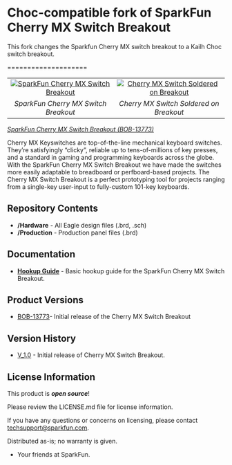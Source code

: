 Choc-compatible fork of SparkFun Cherry MX Switch Breakout
====================

This fork changes the Sparkfun Cherry MX switch breakout to a Kailh Choc switch breakout.

====================
<table class="table table-hover table-striped table-bordered">
  <tr align="center">
   <td><a href="https://www.sparkfun.com/products/13773"><img src="https://cdn.sparkfun.com//assets/parts/1/1/3/2/5/13773-01.jpg" alt="SparkFun Cherry MX Switch Breakout"></a></td>
   <td><a href="https://www.sparkfun.com/products/13773"><img src="https://cdn.sparkfun.com//assets/parts/1/1/3/2/5/13834-05a.jpg" alt="Cherry MX Switch Soldered on Breakout"></a></td>
  </tr>
  <tr align="center">
    <td><i>SparkFun Cherry MX Switch Breakout </i></td>
    <td><i>Cherry MX Switch Soldered on Breakout</i></td>
  </tr>
</table>

[*SparkFun Cherry MX Switch Breakout (BOB-13773)*](https://www.sparkfun.com/products/13773)

Cherry MX Keyswitches are top-of-the-line mechanical keyboard switches. They’re satisfyingly “clicky”, reliable up to tens-of-millions of key presses, and a standard in gaming and programming keyboards across the globe. With the SparkFun Cherry MX Switch Breakout we have made the switches more easily adaptable to breadboard or perfboard-based projects. The Cherry MX Switch Breakout is a perfect prototyping tool for projects ranging from a single-key user-input to fully-custom 101-key keyboards.

Repository Contents
-------------------

* **/Hardware** - All Eagle design files (.brd, .sch)
* **/Production** - Production panel files (.brd)

Documentation
--------------
* **[Hookup Guide](https://learn.sparkfun.com/tutorials/cherry-mx-switch-breakout-hookup-guide)** - Basic hookup guide for the SparkFun Cherry MX Switch Breakout.

Product Versions
----------------
* [BOB-13773](https://www.sparkfun.com/products/13773)- Initial release of the Cherry MX Switch Breakout

Version History
---------------
* [V_1.0](https://github.com/sparkfun/Cherry_MX_Switch-Breakout/releases/tag/V_1.0) - Initial release of Cherry MX Switch Breakout.

License Information
-------------------

This product is _**open source**_! 

Please review the LICENSE.md file for license information. 

If you have any questions or concerns on licensing, please contact techsupport@sparkfun.com.

Distributed as-is; no warranty is given.

- Your friends at SparkFun.

_<COLLABORATION CREDIT>_
